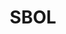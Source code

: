 ---
# Display name
title: SBOL

# Username (this should match the folder name)
authors:
- SBOL

# Logo
show_logo: true
logo_size: 75

description: This notebook creates a model in Synthetic Biology Open Language (SBOL). In this notebook we will be creating a simple sequence.

# Links
link: https://github.com/combine-org/combine-notebooks/blob/main/notebooks/sbol.ipynb
binder_link: https://mybinder.org/v2/gh/combine-org/combine-notebooks/main?labpath=%2Fnotebooks%2Fsbol.ipynb

# Is this the primary user of the site?
superuser: false

# Organizational groups that you belong to (for People widget)
#   Set this to `[]` or comment out if you are not using People widget.
user_groups:
- Examples

---
